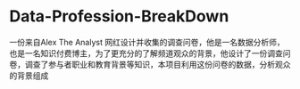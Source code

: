 # Data-Profession-BreakDown
一份来自Alex The Analyst 网红设计并收集的调查问卷，他是一名数据分析师，也是一名知识付费博主，为了更充分的了解频道观众的背景，他设计了一份调查问卷，调查了参与者职业和教育背景等知识，本项目利用这份问卷的数据，分析观众的背景组成
